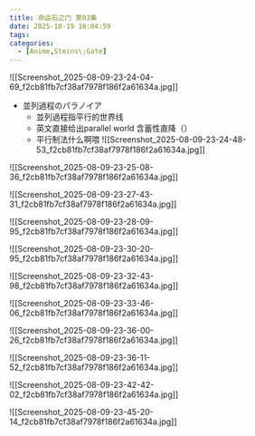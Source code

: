```yaml
---
title: 命运石之门 第03集
date: 2025-10-19 16:04:59
tags:
categories: 
  - [Anime,Steins\;Gate]
---
```

![[Screenshot_2025-08-09-23-24-04-69_f2cb81fb7cf38af7978f186f2a61634a.jpg]]
- 並列過程のパラノイア
	- 並列過程指平行的世界线
	- 英文直接给出parallel world 含蓄性直降（）
	- 平行制法什么啊喂
![[Screenshot_2025-08-09-23-24-48-53_f2cb81fb7cf38af7978f186f2a61634a.jpg]]

![[Screenshot_2025-08-09-23-25-08-36_f2cb81fb7cf38af7978f186f2a61634a.jpg]]

![[Screenshot_2025-08-09-23-27-43-31_f2cb81fb7cf38af7978f186f2a61634a.jpg]]

![[Screenshot_2025-08-09-23-28-09-95_f2cb81fb7cf38af7978f186f2a61634a.jpg]]

![[Screenshot_2025-08-09-23-30-20-95_f2cb81fb7cf38af7978f186f2a61634a.jpg]]

![[Screenshot_2025-08-09-23-32-43-98_f2cb81fb7cf38af7978f186f2a61634a.jpg]]

![[Screenshot_2025-08-09-23-33-46-06_f2cb81fb7cf38af7978f186f2a61634a.jpg]]

![[Screenshot_2025-08-09-23-36-00-26_f2cb81fb7cf38af7978f186f2a61634a.jpg]]

![[Screenshot_2025-08-09-23-36-11-52_f2cb81fb7cf38af7978f186f2a61634a.jpg]]

![[Screenshot_2025-08-09-23-42-42-02_f2cb81fb7cf38af7978f186f2a61634a.jpg]]

![[Screenshot_2025-08-09-23-45-20-14_f2cb81fb7cf38af7978f186f2a61634a.jpg]]